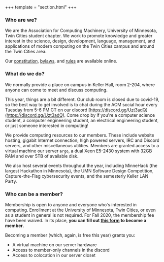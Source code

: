 +++
template = "section.html"
+++

### Who are we? 

We are the Association for Computing Machinery, University of Minnesota, Twin Cities student chapter. We work to promote knowledge and greater interest in the science, design, development, language, management, and applications of modern computing on the Twin Cities campus and around the Twin Cities area.

Our [constitution](/static/constitution.pdf), [bylaws](/static/bylaws.pdf), and [rules](/static/rules.pdf) are available online.

### What do we do?

We normally provide a place on campus in Keller Hall, room 2-204, where anyone can come to meet and discuss computing.

This year, things are a bit different. Our club room is closed due to covid-19, so the best way to get involved is to chat during the ACM social hour every Tuesday from 5-6 PM CT on our discord [https://discord.gg/Uzt3adQ](https://discord.gg/Uzt3adQ).
Come drop by if you're a computer science student, a computer engineering student, an electrical engineering student, or just someone interested in computing!
<!-- Our room is open to any and all, and we welcome computer science, computer engineering, and electrical engineering students, as well as anyone with an interest in computing or programming. Dropping by our room is the easiest way to get involved beyond attending events. [More about this space](/room). -->

We provide computing resources to our members. These include website hosting, gigabit Internet connection, high powered servers, IRC and Discord servers, and other miscellaneous utilities. Members are granted access to a virtual machine our server `argo`, a dual Xeon E5-2430 system with 32GB RAM and over 5TB of available disk.

We also host several events throughout the year, including MinneHack (the largest Hackathon in Minnesota), the UMN Software Design Competition, Capture-the-Flag cybersecurity events, and the semesterly Keller LAN Party.

### Who can be a member?

Membership is open to anyone and everyone who's interested in computing. Enrollment at the University of Minnesota, Twin Cities, or even as a student in general is not required. For Fall 2020, the membership fee have been waived. In its place, **you can fill out [this form](https://forms.gle/hZzG1uRBu6kAKL3dA/) to become a member**.

Becoming a member (which, again, is free this year) grants you:
 - A virtual machine on our server hardware
 - Access to member-only channels in the discord
 - Access to colocation in our server closet 

<!-- The cost of membership is $5 per semester. The easiest way to get involved to drop by our room (Keller 2-204,) especially during our open houses 15:00-17:00 on Thursdays.

To pay your membership fee, use one of the following e-payment links and email your receipt to `acm@umn.edu`:  [semester](https://z.umn.edu/acmsm) ($5) or [year](https://z.umn.edu/acmam) ($10). [Learn more about what membership gets you](/room). -->
